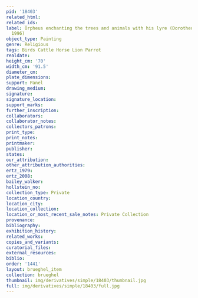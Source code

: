 ```yaml
---
pid: '18403'
related_html: 
related_ids: 
label: Orpheus enchanting the trees and animals with his lyre (Dorotheum, Vienna,
  1996)
object_type: Painting
genre: Religious
tags: Birds Cattle Horse Lion Parrot
realdate: 
height_cm: '70'
width_cm: '91.5'
diameter_cm: 
plate_dimensions: 
support: Panel
drawing_medium: 
signature: 
signature_location: 
support_marks: 
further_inscription: 
collaborators: 
collaborator_notes: 
collectors_patrons: 
print_type: 
print_notes: 
printmaker: 
publisher: 
states: 
our_attribution: 
other_attribution_authorities: 
ertz_1979: 
ertz_2008: 
bailey_walker: 
hollstein_no: 
collection_type: Private
location_country: 
location_city: 
location_collection: 
location_or_most_recent_sale_notes: Private Collection
provenance: 
bibliography: 
exhibition_history: 
related_works: 
copies_and_variants: 
curatorial_files: 
external_resources: 
biblio: 
order: '1441'
layout: brueghel_item
collection: brueghel
thumbnail: img/derivatives/simple/18403/thumbnail.jpg
full: img/derivatives/simple/18403/full.jpg
---
```

